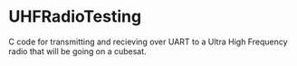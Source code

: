 # UHFRadioTesting
C code for transmitting and recieving over UART to a Ultra High Frequency radio that will be going on a cubesat.
